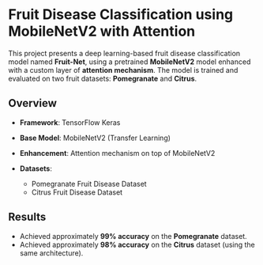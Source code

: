 
# Fruit Disease Classification using MobileNetV2 with Attention

This project presents a deep learning-based fruit disease classification model named **Fruit-Net**,  using a pretrained **MobileNetV2** model enhanced with a custom  layer of **attention mechanism**. The model is trained and evaluated on two fruit datasets: **Pomegranate** and **Citrus**.

##  Overview

- **Framework**: TensorFlow Keras
- **Base Model**: MobileNetV2 (Transfer Learning)
- **Enhancement**: Attention mechanism on top of MobileNetV2
- **Datasets**:

  * Pomegranate Fruit Disease Dataset
  * Citrus Fruit Disease Dataset

##  Results

* Achieved approximately **99% accuracy** on the **Pomegranate** dataset.
* Achieved approximately **98% accuracy** on the **Citrus** dataset (using the same architecture).


